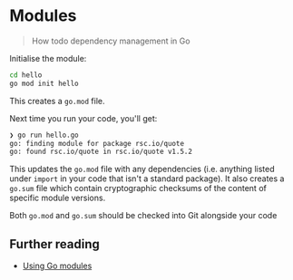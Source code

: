 # Modules

> How todo dependency management in Go

Initialise the module:

```sh
cd hello
go mod init hello
```

This creates a `go.mod` file.

Next time you run your code, you'll get:

```sh
❯ go run hello.go  
go: finding module for package rsc.io/quote
go: found rsc.io/quote in rsc.io/quote v1.5.2
```

This updates the `go.mod` file with any dependencies (i.e. anything listed under
`import` in your code that isn't a standard package). It also creates a `go.sum`
file which contain cryptographic checksums of the content of specific module
versions.

Both `go.mod` and `go.sum` should be checked into Git alongside your code

## Further reading

- [Using Go modules](https://blog.golang.org/using-go-modules)
